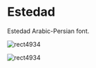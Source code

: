 # Estedad
Estedad Arabic-Persian font.

![rect4934](https://user-images.githubusercontent.com/25493297/44616216-012fbd00-a861-11e8-9513-9f5cbe857c9f.png)

![rect4934](https://user-images.githubusercontent.com/25493297/44616220-17d61400-a861-11e8-8ae8-6d2187b5def3.png)
